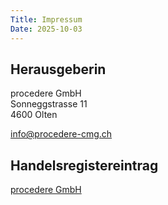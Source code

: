 ```yaml
---
Title: Impressum
Date: 2025-10-03
---
```


## Herausgeberin

procedere GmbH\
Sonneggstrasse 11\
4600 Olten

<info@procedere-cmg.ch>

## Handelsregistereintrag

[procedere GmbH](https://so.chregister.ch/cr-portal/auszug/auszug.xhtml?uid=CHE-162.365.020)